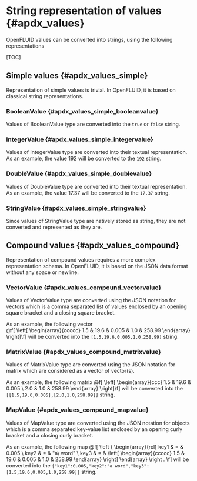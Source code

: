 # String representation of values {#apdx_values}

OpenFLUID values can be converted into strings, using the following representations

[TOC]

## Simple values {#apdx_values_simple}

Representation of simple values is trivial.
In OpenFLUID, it is based on classical string representations. 


### BooleanValue {#apdx_values_simple_booleanvalue}

Values of BooleanValue type are converted into the `true` or `false` string. 


### IntegerValue {#apdx_values_simple_integervalue}

Values of IntegerValue type are converted into their textual representation. 
As an example, the value 192 will be converted to the `192` string.


### DoubleValue {#apdx_values_simple_doublevalue}

Values of DoubleValue type are converted into their textual representation. 
As an example, the value 17.37 will be converted to the `17.37` string.


### StringValue {#apdx_values_simple_stringvalue}

Since values of StringValue type are natively stored as string, they are not converted and represented as they are.


## Compound values {#apdx_values_compound}

Representation of compound values requires a more complex representation schema. 
In OpenFLUID, it is based on the JSON data format without any space or newline.


### VectorValue {#apdx_values_compound_vectorvalue}

Values of VectorValue type are converted using the JSON notation for vectors which is a comma separated list of values 
enclosed by an opening square bracket and a closing square bracket.

As an example, the following vector  
@f[ \left[ \begin{array}{ccccc}
1.5 & 19.6 & 0.005 & 1.0 & 258.99 \end{array} \right]\f] 
will be converted into the `[1.5,19.6,0.005,1.0,258.99]` string.


### MatrixValue {#apdx_values_compound_matrixvalue}

Values of MatrixValue type are converted using the JSON notation for matrix which are considered as a vector of vector(s).

As an example, the following matrix
@f[ \left[ \begin{array}{ccc}
1.5 & 19.6 & 0.005 \\
2.0 & 1.0 & 258.99 \end{array} \right]\f] 
will be converted into the `[[1.5,19.6,0.005],[2.0,1.0,258.99]]` string.


### MapValue {#apdx_values_compound_mapvalue}

Values of MapValue type are converted using the JSON notation for objects which is a comma separated key-value list
enclosed by an opening curly bracket and a closing curly bracket.

As an example, the following map
@f[ \left \{ \begin{array}{rcl}
key1 & = & 0.005 \\
key2 & = & "a\ word" \\
key3 & = & \left[ \begin{array}{ccccc} 1.5 & 19.6 & 0.005 & 1.0 & 258.99 \end{array} \right] \end{array} \right . \f]
will be converted into the `{"key1":0.005,"key2":"a word","key3":[1.5,19.6,0.005,1.0,258.99]}` string.
